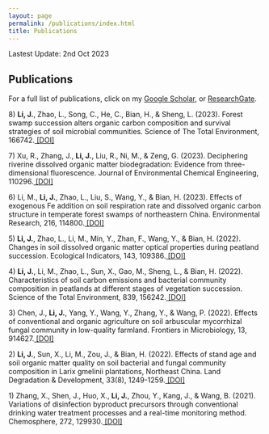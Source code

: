 ```yaml
---
layout: page
permalink: /publications/index.html
title: Publications
---
```


Lastest Update: 2nd Oct 2023

## Publications
<p>For a full list of publications, click on my <a href="(https://scholar.google.com/citations?user=VJYoEEgAAAAJ&hl">Google Scholar</a>, or <a href="(https://www.researchgate.net/profile/Jianwei-Li-31">ResearchGate</a>.

<p>8) <b>Li, J.</b>, Zhao, L., Song, C., He, C., Bian, H., & Sheng, L. (2023). Forest swamp succession alters organic carbon composition and survival strategies of soil microbial communities. Science of The Total Environment, 166742.<a href="(https://doi.org/10.1016/j.scitotenv.2023.166742"> [DOI]</a></p>

<p>7) Xu, R., Zhang, J., <b>Li, J.</b>, Liu, R., Ni, M., & Zeng, G. (2023). Deciphering riverine dissolved organic matter biodegradation: Evidence from three-dimensional fluorescence. Journal of Environmental Chemical Engineering, 110296.<a href="https://doi.org/10.1016/j.jece.2023.110296"> [DOI]</a></p>

<p>6) Li, M., <b>Li, J.</b>, Zhao, L., Liu, S., Wang, Y., & Bian, H. (2023). Effects of exogenous Fe addition on soil respiration rate and dissolved organic carbon structure in temperate forest swamps of northeastern China. Environmental Research, 216, 114800.<a href="https://doi.org/10.1016/j.envres.2022.114800"> [DOI]</a></p>

<p>5) <b>Li, J.</b>, Zhao, L., Li, M., Min, Y., Zhan, F., Wang, Y., & Bian, H. (2022). Changes in soil dissolved organic matter optical properties during peatland succession. Ecological Indicators, 143, 109386.<a href="https://doi.org/10.1016/j.ecolind.2022.109386"> [DOI]</a></p>

<p>4) <b>Li, J.</b>, Li, M., Zhao, L., Sun, X., Gao, M., Sheng, L., & Bian, H. (2022). Characteristics of soil carbon emissions and bacterial community composition in peatlands at different stages of vegetation succession. Science of the Total Environment, 839, 156242.<a href="https://doi.org/10.1016/j.scitotenv.2022.156242"> [DOI]</a></p>

<p>3) Chen, J., <b>Li, J.</b>, Yang, Y., Wang, Y., Zhang, Y., & Wang, P. (2022). Effects of conventional and organic agriculture on soil arbuscular mycorrhizal fungal community in low-quality farmland. Frontiers in Microbiology, 13, 914627.<a href="https://doi.org/10.3389/fmicb.2022.914627"> [DOI]</a></p>

<p>2) <b>Li, J.</b>, Sun, X., Li, M., Zou, J., & Bian, H. (2022). Effects of stand age and soil organic matter quality on soil bacterial and fungal community composition in Larix gmelinii plantations, Northeast China. Land Degradation & Development, 33(8), 1249-1259.<a href="https://doi.org/10.1002/ldr.4219"> [DOI]</a></p>


<p>1) Zhang, X., Shen, J., Huo, X., <b>Li, J.</b>, Zhou, Y., Kang, J., & Wang, B. (2021). Variations of disinfection byproduct precursors through conventional drinking water treatment processes and a real-time monitoring method. Chemosphere, 272, 129930.<a href="https://doi.org/10.1016/j.chemosphere.2021.129930"> [DOI]</a></p>
